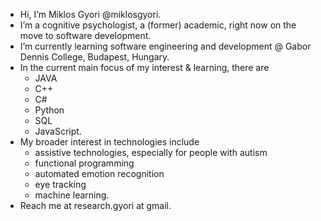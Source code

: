 - Hi, I’m Miklos Gyori @miklosgyori.
- I’m a cognitive psychologist, a (former) academic, right now on the move to software development.
- I’m currently learning software engineering and development @ Gabor Dennis College, Budapest, Hungary.
- In the current main focus of my interest & learning, there are
    - JAVA
    - C++
    - C#
    - Python
    - SQL
    - JavaScript.
- My broader interest in technologies include
    - assistive technologies, especially for people with autism
    - functional programming
    - automated emotion recognition
    - eye tracking
    - machine learning.
- Reach me at research.gyori at gmail.

<!---
miklosgyori/miklosgyori is a ✨ special ✨ repository because its `README.md` (this file) appears on your GitHub profile.
You can click the Preview link to take a look at your changes.
--->
